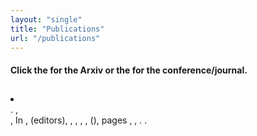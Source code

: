 ```yaml
---
layout: "single"
title: "Publications"
url: "/publications"
---
```

 
<script src="https://kit.fontawesome.com/b4ec852ae6.js" crossorigin="anonymous"></script>

#### Click the <i class="fa-solid fa-apple-whole"></i> for the Arxiv or the <i class="fa-solid fa-compass-drafting"></i> for the conference/journal.


<script type="text/javascript" src="https://cdn.jsdelivr.net/gh/pcooksey/bibtex-js@1.0.0/src/bibtex_js.js"></script>
<bibtex src="../publications.bib"></bibtex>

<div class="bibtex_structure">
  <div class="group year" extra="DES number">
    <h2 class="title"></h2>
    <div class="templates"></div>
  </div>
</div>

<div id="bibtex_display"></div> 

<div class="bibtex_template"> 
    <li>
    <div class="if author">
        <span class="author"></span><span>.</span>
        <span class="if title"><b><span class="title"></span></b>,</span>
	</div>		      
    <span class="if journal"><em><span class="journal"></span></em>,</span>
    <span class="if booktitle">In <em><span class="booktitle"></span></em>,</span>
    <span class="if editor"><span class="editor"></span> (editors),</span>
    <span class="if publisher"><em><span class="publisher"></span></em>,</span>
    <span class="if institution"><span class="institution"></span>,</span>
    <span class="if address"><span class="address"></span>,</span>
    <span class="if volume"><span class="volume"></span>,</span>
    <span class="if journal number">(<span class="number"></span>),</span>
    <span class="if pages"> pages <span class="pages"></span>,</span>
    <span class="if month"><span class="month"></span>,</span>
    <span class="if year"><span class="year"></span>.</span>
    <span class="if note"><span class="note"></span>.</span>
    <span class="if eprint">
        <a class="bibtexVar" 
            role="button" 
            href="https://arxiv.org/abs/+EPRINT+" 
            extra="EPRINT">
        <i class="fa-solid fa-apple-whole"></i>
        </a>
    </span>   
    <span class="if doi">
        <a class="bibtexVar" 
            role="button" 
            href="https://doi.org/+DOI+"
            extra="DOI">
        <i class="fa-solid fa-compass-drafting"></i>
        </a>
    </span>
    </li>
</div>
 